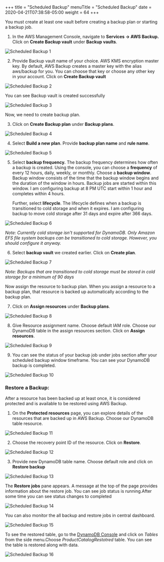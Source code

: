 +++
title = "Scheduled Backup"
menuTitle = "Scheduled Backup"
date = 2020-04-21T07:38:58-05:00
weight = 64
+++


You must create at least one vault before creating a backup plan or
starting a backup job.

1.  In the AWS Management Console, navigate to **Services -&gt; AWS
    Backup.** Click on **Create Backup vault** under **Backup vaults**.

![Scheduled Backup 1](/images/hands-on-labs/backup/sched_backup_1.png)

2.  Provide Backup vault name of your choice. AWS KMS encryption master
    key. By default, AWS Backup creates a master key with the alias
    aws/backup for you. You can choose that key or choose any other key
    in your account. Click on **Create Backup vault**

![Scheduled Backup 2](/images/hands-on-labs/backup/sched_backup_2.png)

You can see Backup vault is created successfully

![Scheduled Backup 3](/images/hands-on-labs/backup/sched_backup_3.png)

Now, we need to create backup plan.

3.  Click on **Create Backup plan** under **Backup plans**.

![Scheduled Backup 4](/images/hands-on-labs/backup/sched_backup_4.png)

4.  Select **Build a new plan**. Provide **backup plan name** and **rule
    name**.

![Scheduled Backup 5](/images/hands-on-labs/backup/sched_backup_5.png)

5.  Select **backup frequency.** The backup frequency determines how
    often a backup is created. Using the console, you can choose a
    **frequency** of every 12 hours, daily, weekly, or monthly. Choose a
    **backup window**. Backup window consists of the time that the
    backup window begins and the duration of the window in hours. Backup
    jobs are started within this window. I am configuring backup at 8 PM
    UTC start within 1 hour and completes within 4 hours.

	Further, select **lifecycle**. The lifecycle defines when a backup is
	transitioned to cold storage and when it expires. I am configuring
	backup to move cold storage after 31 days and expire after 366 days.

![Scheduled Backup 6](/images/hands-on-labs/backup/sched_backup_6.png)

*Note: Currently cold storage isn't supported for DynamoDB. Only Amazon
EFS file system backups can be transitioned to cold storage. However,
you should configure it anyway.*

6.  Select **backup vault** we created earlier. Click on **Create
    plan**.

![Scheduled Backup 7](/images/hands-on-labs/backup/sched_backup_7.png)

*Note: Backups that are transitioned to cold storage must be stored in
cold storage for a minimum of 90 days*

Now assign the resource to backup plan. When you assign a resource to a
backup plan, that resource is backed up automatically according to the
backup plan.

7.  Click on **Assign resources** under **Backup plans**.

![Scheduled Backup 8](/images/hands-on-labs/backup/sched_backup_8.png)

8.  Give Resource assignment name. Choose default IAM role. Choose our
    DynamoDB table in the assign resources section. Click on **Assign
    resources**.

![Scheduled Backup 9](/images/hands-on-labs/backup/sched_backup_9.png)

9.  You can see the status of your backup job under jobs section after
    your scheduled backup window timeframe. You can see your DynamoDB
    backup is completed.

![Scheduled Backup 10](/images/hands-on-labs/backup/sched_backup_10.png)

### Restore a Backup:

After a resource has been backed up at least once, it is considered
protected and is available to be restored using AWS Backup.

1.  On the **Protected resources** page, you can explore details of the
    resources that are backed up in AWS Backup. Choose our DynamoDB
    table resource.

![Scheduled Backup 11](/images/hands-on-labs/backup/sched_backup_11.png)

2.  Choose the recovery point ID of the resource. Click on **Restore**.

![Scheduled Backup 12](/images/hands-on-labs/backup/sched_backup_12.png)

3.  Provide new DynamoDB table name. Choose default role and click on
    **Restore backup**

![Scheduled Backup 13](/images/hands-on-labs/backup/sched_backup_13.png)

The **Restore jobs** pane appears. A message at the top of the page
provides information about the restore job. You can see job status is
running.After some time you can see status changes to completed

![Scheduled Backup 14](/images/hands-on-labs/backup/sched_backup_14.png)

You can also monitor the all backup and restore jobs in central
dashboard.

![Scheduled Backup 15](/images/hands-on-labs/backup/sched_backup_15.png)

To see the restored table,  go to the [DynamoDB Console](https://console.aws.amazon.com/dynamodbv2/) and click on *Tables* from the side menu.Choose
*ProductCatalogRestotred* table. You can see the table is restored along with data.

![Scheduled Backup 16](/images/hands-on-labs/backup/sched_backup_16.png)
